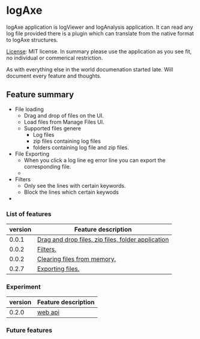 # logAxe

logAxe application is logViewer and logAnalysis application. It can read any log file provided there is a plugin which can translate from the native format to logAxe structures.


[License](LICENSE): MIT license. 
In summary please use the application as you see fit, no individual or commerical restriction. 


As with everything else in the world documenation started late. Will document every feature and thoughts.

## Feature summary
* File loading 
    * Drag and drop of files on the UI.
    * Load files from Manage Files UI.
    * Supported files genere
        * Log files        
        * zip files containing log files
        * folders containing log file and zip files.
* File Exporting
    * When you click a log line eg error line you can export the corresponding file.
    * 
* Filters
    * Only see the lines with certain keywords.
    * Block the lines which certain keywods
* 


### List of features
| version |  Feature description |
| ------ | ------------------- |
| 0.0.1| [Drag and drop files, zip files, folder application ](feature-dragDrop.md) |
| 0.0.2| [Filters.](feature-filters.md) |
| 0.0.2| [Clearing files from memory.](feature-general.md)|
| 0.2.7| [Exporting files.](feature-exportFiles.md) |



### Experiment
| version | Feature description |
| ------ | ------------------- |
| 0.2.0 | [web api](feature-webApi.md) |

### Future features




